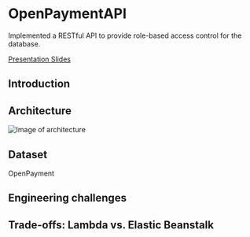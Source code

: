 # OpenPaymentAPI

Implemented a RESTful API to provide role-based access control for the database.

[Presentation Slides](https://docs.google.com/presentation/d/1CIblp7mv2DxjX0ypKoIAFmMNTRQMO3svQVtcke1DneY/edit?usp=sharing)

## Introduction

## Architecture
![Image of architecture](https://drive.google.com/file/d/1_GKU-n7g_dZ5pQ2hZ03NvOJLvWF5MVdh/view?usp=sharing)
## Dataset
OpenPayment

## Engineering challenges

## Trade-offs: Lambda vs. Elastic Beanstalk
